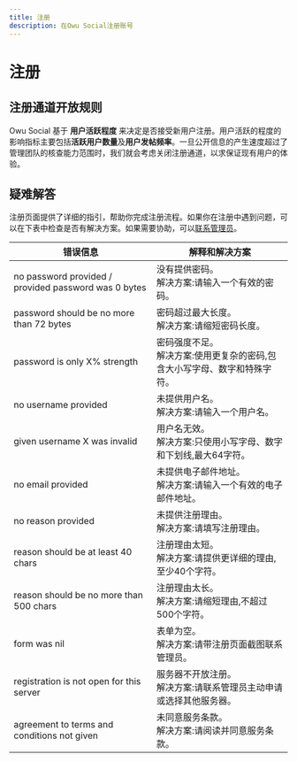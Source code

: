 ```yaml
---
title: 注册
description: 在Owu Social注册账号
---
```


# 注册

## 注册通道开放规则

Owu Social 基于 **用户活跃程度** 来决定是否接受新用户注册。用户活跃的程度的影响指标主要包括**活跃用户数量**及**用户发帖频率**。一旦公开信息的产生速度超过了管理团队的核查能力范围时，我们就会考虑关闭注册通道，以求保证现有用户的体验。

## 疑难解答

注册页面提供了详细的指引，帮助你完成注册流程。如果你在注册中遇到问题，可以在下表中检查是否有解决方案。如果需要协助，可以[联系管理员](/contact.md)。

| 错误信息 | 解释和解决方案 |
|---------|---------------|
| no password provided / provided password was 0 bytes | 没有提供密码。<br/>解决方案:请输入一个有效的密码。 |
| password should be no more than 72 bytes | 密码超过最大长度。<br/>解决方案:请缩短密码长度。 |
| password is only X% strength | 密码强度不足。<br/>解决方案:使用更复杂的密码,包含大小写字母、数字和特殊字符。 |
| no username provided | 未提供用户名。<br/>解决方案:请输入一个用户名。 |
| given username X was invalid | 用户名无效。<br/>解决方案:只使用小写字母、数字和下划线,最大64字符。 |
| no email provided | 未提供电子邮件地址。<br/>解决方案:请输入一个有效的电子邮件地址。 |
| no reason provided | 未提供注册理由。<br/>解决方案:请填写注册理由。 |
| reason should be at least 40 chars | 注册理由太短。<br/>解决方案:请提供更详细的理由,至少40个字符。 |
| reason should be no more than 500 chars | 注册理由太长。<br/>解决方案:请缩短理由,不超过500个字符。 |
| form was nil | 表单为空。<br/>解决方案:请带注册页面截图联系管理员。 |
| registration is not open for this server | 服务器不开放注册。<br/>解决方案:请联系管理员主动申请或选择其他服务器。 |
| agreement to terms and conditions not given | 未同意服务条款。<br/>解决方案:请阅读并同意服务条款。 |
